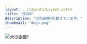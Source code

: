 ```yaml
---
layout: ../layouts/Layout.astro
title: "作品D"
description: "犬の画像4を載せています。"
thumbnail: "dog4.png"
---
```


![犬の画像1](/images/dog4.png)
